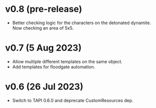 # v0.8 (pre-release)
* Better checking logic for the characters on the detonated dynamite. Now checking an area of 5x5.

# v0.7 (5 Aug 2023)
* Allow multiple different templates on the same object.
* Add templates for floodgate automation.

# v0.6 (26 Jul 2023)
* Switch to TAPI 0.6.0 and deprecate CustomResources dep.
